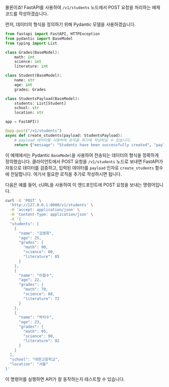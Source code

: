 물론이죠! FastAPI를 사용하여 `/v1/students` 노드에서 POST 요청을 처리하는 예제 코드를 작성하겠습니다.

먼저, 데이터의 형식을 정의하기 위해 Pydantic 모델을 사용하겠습니다.

```python
from fastapi import FastAPI, HTTPException
from pydantic import BaseModel
from typing import List

class Grades(BaseModel):
    math: int
    science: int
    literature: int

class Student(BaseModel):
    name: str
    age: int
    grades: Grades

class StudentsPayload(BaseModel):
    students: List[Student]
    school: str
    location: str

app = FastAPI()

@app.post("/v1/students")
async def create_students(payload: StudentsPayload):
    # payload 데이터를 사용하여 로직을 여기에 작성하실 수 있습니다.
    return {"message": "Students have been successfully created", "payload": payload.dict()}
```

이 예제에서는 Pydantic `BaseModel`을 사용하여 전송되는 데이터의 형식을 정확하게 정의했습니다. 클라이언트에서 POST 요청을 `/v1/students` 노드로 보내면 FastAPI가 자동으로 데이터를 검증하고, 입력된 데이터를 `payload` 인자로 `create_students` 함수에 전달합니다. 여기서 필요한 로직을 추가로 작성하시면 됩니다.

다음은 예를 들어, cURL을 사용하여 이 엔드포인트에 POST 요청을 보내는 명령어입니다.

```bash
curl -X 'POST' \
  'http://127.0.0.1:8000/v1/students' \
  -H 'accept: application/json' \
  -H 'Content-Type: application/json' \
  -d '{
  "students": [
    {
      "name": "김영희",
      "age": 25,
      "grades": {
        "math": 90,
        "science": 80,
        "literature": 85
      }
    },
    {
      "name": "이철수",
      "age": 22,
      "grades": {
        "math": 78,
        "science": 88,
        "literature": 72
      }
    },
    {
      "name": "박지수",
      "age": 23,
      "grades": {
        "math": 95,
        "science": 90,
        "literature": 92
      }
    }
  ],
  "school": "대한고등학교",
  "location": "서울"
}'
```

이 명령어를 실행하면 API가 잘 동작하는지 테스트할 수 있습니다.